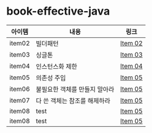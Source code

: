 # book-effective-java
| 아이템    | 내용               | 링크                   |
|--------|------------------|----------------------|
| item02 | 빌더패턴             | [Item 02](item02.md) |
| item03 | 싱글톤              | [Item 03](item03.md) |
| item04 | 인스턴스화 제한         | [Item 04](item04.md) |
| item05 | 의존성 주입           | [Item 05](item05.md) |
| item06 | 불필요한 객체를 만들지 말아라 | [Item 05](item06.md) |
| item07 | 다 쓴 객체는 참조를 해제하라 | [Item 05](item07.md) |
| item08 | test             | [Item 05](item07.md) |
| item08 | test             | [Item 05](item07.md) |